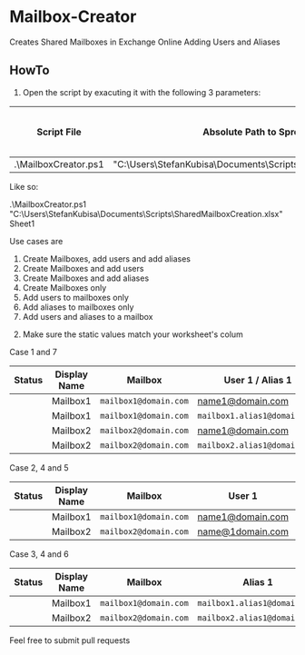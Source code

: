 # Mailbox-Creator
Creates Shared Mailboxes in Exchange Online Adding Users and Aliases

## HowTo ##
1) Open the script by exacuting it with the following 3 parameters:

| Script File | Absolute Path to Spreadsheet | Sheet you want to use |
|----------|----------|----------|
| .\MailboxCreator.ps1 | "C:\Users\StefanKubisa\Documents\Scripts\SharedMailboxCreation.xlsx" | Sheet1 | 

Like so: 

.\MailboxCreator.ps1 "C:\Users\StefanKubisa\Documents\Scripts\SharedMailboxCreation.xlsx" Sheet1

Use cases are

1. Create Mailboxes, add users and add aliases
2. Create Mailboxes and add users
3. Create Mailboxes and add aliases 
4. Create Mailboxes only 
5. Add users to mailboxes only
6. Add aliases to mailboxes only
7. Add users and aliases to a mailbox

2) Make sure the static values match your worksheet's colum

Case 1 and 7

| Status | Display Name | Mailbox | User 1 / Alias 1 | User 2 / Alias 2 | User 3 / Alias 3 |
|----------|----------|----------|----------|----------|----------|
|  |  Mailbox1 | `mailbox1@domain.com` | name1@domain.com | name2@domain.com | name3@domain.com |
|  |  Mailbox1 | `mailbox1@domain.com` | `mailbox1.alias1@domain.com` | `mailbox1.alias2@domain.com` | `mailbox1.alias3@domain.com` |
|  |  Mailbox2 | `mailbox2@domain.com` | name1@domain.com | name2@domain.com | name3@domain.com |
|  |  Mailbox2 | `mailbox2@domain.com` | `mailbox2.alias1@domain.com` | `mailbox2.alias2@domain.com` | `mailbox2.alias3@domain.com` |

Case 2, 4 and 5 

| Status | Display Name | Mailbox | User 1 | User 2 | User 3 |
|----------|----------|----------|----------|----------|----------|
|  |  Mailbox1 | `mailbox1@domain.com` | name1@domain.com | name2@domain.com | name3@domain.com |
|  |  Mailbox2 | `mailbox2@domain.com` | name@1domain.com | name2@domain.com | name3@domain.com |

Case 3, 4 and 6

| Status | Display Name | Mailbox | Alias 1 | Alias 2 | Alias 3 |
|----------|----------|----------|----------|----------|----------|
|  |  Mailbox1 | `mailbox1@domain.com` | `mailbox1.alias1@domain.com` | `mailbox1.alias2@domain.com` | `mailbox1.alias3@domain.com` |
|  |  Mailbox2 | `mailbox2@domain.com` | `mailbox2.alias1@domain.com` | `mailbox2.alias2@domain.com` | `mailbox2.alias3@domain.com` |

Feel free to submit pull requests 
